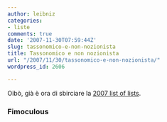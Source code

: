 ```yaml
---
author: leibniz
categories:
- liste
comments: true
date: '2007-11-30T07:59:44Z'
slug: tassonomico-e-non-nozionista
title: Tassonomico e non nozionista
url: "/2007/11/30/tassonomico-e-non-nozionista/"
wordpress_id: 2606

---
```

Oibò, già è ora di sbirciare la [2007 list of lists](http://www.fimoculous.com/year-review-2007.cfm).

### Fimoculous
